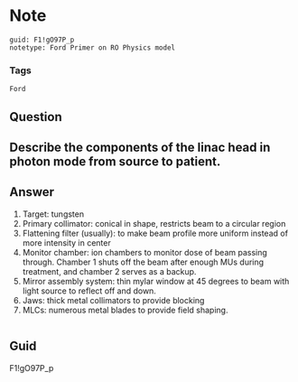 # Note
```
guid: F1!gO97P_p
notetype: Ford Primer on RO Physics model
```

### Tags
```
Ford
```

## Question
<h2>Describe the components of the linac head in photon mode from source to patient.</h2>

## Answer
<section>
<ol>
<li>Target: tungsten</li>
<li>Primary collimator: conical in shape, restricts beam to a circular region</li>
<li>Flattening filter (usually): to make beam profile more uniform instead of more intensity in center</li>
<li>Monitor chamber: ion chambers to monitor dose of beam passing through. Chamber 1 shuts off the beam after enough MUs during treatment, and chamber 2 serves as a backup.</li>
<li>Mirror assembly system: thin mylar window at 45 degrees to beam with light source to reflect off and down.</li>
<li>Jaws: thick metal collimators to provide blocking</li>
<li>MLCs: numerous metal blades to provide field shaping.</li>
</ol>
<p><img alt="" src="5E769F37-39C8-4002-A79A-48097A4DEA7E.png"/></p>

</section>

## Guid
F1!gO97P_p

